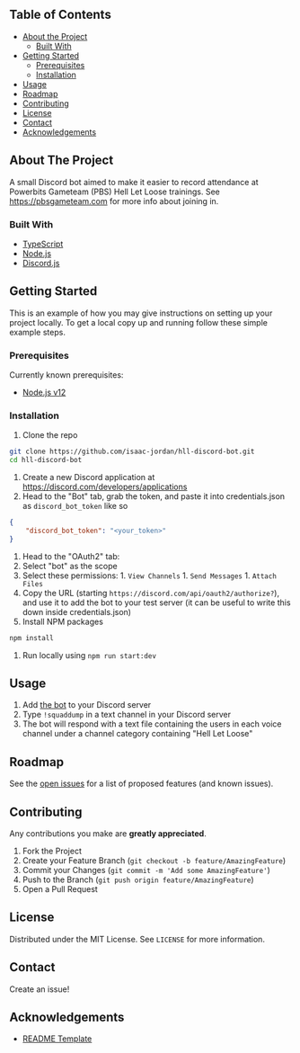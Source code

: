 <!-- TABLE OF CONTENTS -->
## Table of Contents

* [About the Project](#about-the-project)
  * [Built With](#built-with)
* [Getting Started](#getting-started)
  * [Prerequisites](#prerequisites)
  * [Installation](#installation)
* [Usage](#usage)
* [Roadmap](#roadmap)
* [Contributing](#contributing)
* [License](#license)
* [Contact](#contact)
* [Acknowledgements](#acknowledgements)

<!-- ABOUT THE PROJECT -->
## About The Project

A small Discord bot aimed to make it easier to record attendance at Powerbits Gameteam (PBS) Hell Let Loose trainings. See https://pbsgameteam.com for more info about joining in.

### Built With
* [TypeScript](https://www.typescriptlang.org/)
* [Node.js](http://nodejs.org/)
* [Discord.js](https://discord.js.org)

<!-- GETTING STARTED -->
## Getting Started

This is an example of how you may give instructions on setting up your project locally.
To get a local copy up and running follow these simple example steps.

### Prerequisites

Currently known prerequisites:
- [Node.js v12](https://nodejs.org/dist/latest-v12.x/)

### Installation

1. Clone the repo
```sh
git clone https://github.com/isaac-jordan/hll-discord-bot.git
cd hll-discord-bot
```
1. Create a new Discord application at https://discord.com/developers/applications
1. Head to the "Bot" tab, grab the token, and paste it into credentials.json as `discord_bot_token` like so
```json
{
    "discord_bot_token": "<your_token>"
}
```
1. Head to the "OAuth2" tab:
  1. Select "bot" as the scope
  1. Select these permissions:
    1. `View Channels`
    1. `Send Messages`
    1. `Attach Files`
  1. Copy the URL (starting `https://discord.com/api/oauth2/authorize?`), and use it to add the bot to your test server (it can be useful to write this down inside credentials.json)
1. Install NPM packages
```sh
npm install
```
1. Run locally using `npm run start:dev`

<!-- USAGE EXAMPLES -->
## Usage

1. Add [the bot](https://discord.com/api/oauth2/authorize?client_id=744661621141536808&permissions=101376&scope=bot) to your Discord server
1. Type `!squaddump` in a text channel in your Discord server
  1. The bot will respond with a text file containing the users in each voice channel under a channel category containing "Hell Let Loose"

<!-- ROADMAP -->
## Roadmap

See the [open issues](https://github.com/isaac-jordan/hll-discord-bot/issues) for a list of proposed features (and known issues).

<!-- CONTRIBUTING -->
## Contributing

Any contributions you make are **greatly appreciated**.

1. Fork the Project
2. Create your Feature Branch (`git checkout -b feature/AmazingFeature`)
3. Commit your Changes (`git commit -m 'Add some AmazingFeature'`)
4. Push to the Branch (`git push origin feature/AmazingFeature`)
5. Open a Pull Request

<!-- LICENSE -->
## License

Distributed under the MIT License. See `LICENSE` for more information.

<!-- CONTACT -->
## Contact

Create an issue!

<!-- ACKNOWLEDGEMENTS -->
## Acknowledgements
* [README Template](https://github.com/othneildrew/Best-README-Template)
